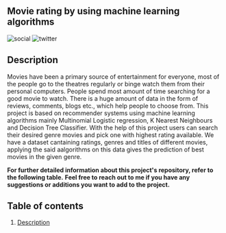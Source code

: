 ## **Movie rating by using machine learning algorithms**
![social](https://img.shields.io/github/followers/VijayBarige?style=social) ![twitter](https://img.shields.io/twitter/follow/VijayBarige?style=social) 


## Description
Movies have been a primary source of entertainment for everyone, most of the people go to the theatres regularly or binge watch them from their personal computers. People spend most amount of time searching for a good movie to watch. There is a huge amount of data in the form of reviews, comments, blogs etc., which help people to choose from. This project is based on recommender systems using machine learning algorithms mainly Multinomial Logistic regression, K Nearest Neighbours and Decision Tree Classifier. With the help of this project  users can search their desired genre movies and pick one with highest rating available. We have a dataset cantaining ratings, genres and titles of different movies, applying the said aalgorithms on this data gives the prediction of best movies in the given genre.

**For further detailed information about this project's repository, refer to the following table.**
**Feel free to reach out to me if you have any suggestions or additions you want to add to the project.** 

## Table of contents
  1. [Description](#Description)


